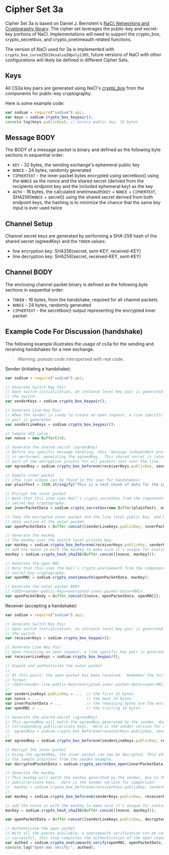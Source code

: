 Cipher Set 3a
=============

Cipher Set 3a is based on Daniel J. Bernstein's [NaCl: Networking and Cryptography library](http://nacl.cr.yp.to/index.html).  The cipher set leverages the public-key and secret-key portions of NaCl.  Implementations will need to support the crypto_box, crypto_secretbox, and crypto_onetimeauth related functions.

The version of NaCl used for 3a is implemented with `crypto_box_curve25519xsalsa20poly1305`, future versions of NaCl with other configurations will likely be defined in different Cipher Sets.

## Keys

All CS3a key pairs are generated using NaCl's [crypto_box](http://nacl.cr.yp.to/box.html) from the components for public-key cryptography.

Here is some example code:
```js
var sodium = require("sodium").api;
var keys = sodium.crypto_box_keypair();
console.log(keys.publicKey); // binary public key, 32 bytes
```

## Message BODY

The BODY of a message packet is binary and defined as the following byte sections in sequential order:

* `KEY` - 32 bytes, the sending exchange's ephemeral public key
* `NONCE` - 24 bytes, randomly generated
* `CIPHERTEXT` - the inner packet bytes encrypted using secretbox() using the `NONCE` as the nonce and the shared secret (derived from the recipients endpoint key and the included ephemeral key) as the key
* `AUTH` - 16 bytes, the calculated onetimeauth(`KEY` + `NONCE` + `CIPHERTEXT`, SHA256(`NONCE` + secret)) using the shared secret derived from both endpoint keys, the hashing is to minimize the chance that the same key input is ever used twice

## Channel Setup

Channel secret keys are generated by performing a SHA-256 hash of the shared secret (agreedKey) and the `TOKEN` values:

* line encryption key: SHA256(secret, sent-KEY, received-KEY)
* line decryption key: SHA256(secret, received-KEY, sent-KEY)

## Channel BODY

The enclosing channel packet binary is defined as the following byte sections in sequential order:

* `TOKEN` - 16 bytes, from the handshake, required for all channel packets
* `NONCE` - 24 bytes, randomly generated
* `CIPHERTEXT` - the secretbox() output representing the encrypted inner packet


## Example Code For Discussion (handshake)

The following example illustrates the usage of cs3a for the sending and receiving handshakes for a new exchange.  

> Warning: pseudo code interspersed with real code.

Sender (initiating a handshake):
```js
var sodium = require("sodium").api;

// Generate Switch Key Pair
// Upon switch initialization, an instance level key pair is generated for
// the switch.
var senderKeys = sodium.crypto_box_keypair();

// Generate Line Key Pair
// When the sender is ready to create an open request, a line specific key
// pair is generated.
var senderLineKeys = sodium.crypto_box_keypair();

// Sample SEQ value
var nonce = new Buffer(24);

// Generate the shared secret (agreedKey)
// Before any specific message handling, this "message independent pre-computaion"
// is performed, generating the agreedKey.  This shared secret is later used as a
// part of the encryption process for all packets sent over the line.
var agreedKey = sodium.crypto_box_beforenm(receiverKeys.publicKey, senderLineKeys.secretKey);

// Sample inner packet
// (The json schema can be found in the spec for handshakes)
var plainText = JSON.stringify("This is a test chunk of data for the inner packet. it would have JSON and a payload of the sender publicKey");

// Encrypt the inner packet
// Note that this step uses NaCl's crypto_secretbox from the components for
// secret-key cryptography.
var innerPacketData = sodium.crypto_secretbox(new Buffer(plainText), nonce, agreedKey);

// Take the encrypted inner packet and the line level public key, and build the
// data section of the outer packet.
var openPacketData = Buffer.concat([senderLineKeys.publicKey, innerPacketData]);

// Generate the macKey
// The macKey uses the switch level private key.
var macKey = sodium.crypto_box_beforenm(receiverKeys.publicKey, senderKeys.secretKey);
// add the nonce in with the macKey to make sure it's unique for onetimeauth
macKey = sodium.crypto_hash_sha256(Buffer.concat([nonce, macKey]));

// Generate the open MAC
// Note that this uses the NaCl's crypto_onetimeauth from the components for
// secret-key cryptography.
var openMAC = sodium.crypto_onetimeauth(openPacketData, macKey);

// Generate the outer packet BODY
// <SEQ><sender-public-key><encrypted-inner-packet-data><MAC>
var openPacketBody = Buffer.concat([nonce, openPacketData, openMAC]);

```


Receiver (accepting a handshake):
```js
var sodium = require("sodium").api;

// Generate Switch Key Pair
// Upon switch initialization, an instance level key pair is generated for
// the switch.
var receiverKeys = sodium.crypto_box_keypair();

// Generate Line Key Pair
// Upon receiving an open request, a line specific key pair is generated.
var receiverLineKeys = sodium.crypto_box_keypair();

// Unpack and authenticate the outer packet
//
// At this point, the open packet has been received.  Remember the following
// format:
// <SEQ><sender-line-public-key><encrypted-inner-packet-data><open-MAC>
//
var senderLineKeys.publicKey = ...  // the first 32 bytes
var nonce = ...                     // the next 24 bytes
var innerPacketData = ...           // the remaining bytes are the encrypted inner packet data
var openMAC = ...                   // the trailing 16 bytes 

// Generate the shared secret (agreedKey)
// This agreedKey will match the agreedKey generated by the sender, due to the
// corresponding public/private keys.  Here is the sender version for comparison:
//  agreedKey = sodium.crypto_box_beforenm(receiverKeys.publicKey, senderLineKeys.secretKey);
//
var agreedKey = sodium.crypto_box_beforenm(senderLineKeys.publicKey, receiverKeys.secretKey);

// Decrypt the inner packet
// Using the agreedKey, the inner packet can now be decrypted. This should match
// the sample plaintext from the sender example.
var decryptedPacketData = sodium.crypto_secretbox_open(innerPacketData, nonce, agreedKey);

// Generate the macKey
// This macKey will match the macKey generated by the sender, due to the corresponding
// public/private keys.  Here is the sender version for comparison:
//  macKey = sodium.crypto_box_beforenm(receiverKeys.publicKey, senderKeys.secretKey);
//
var macKey = sodium.crypto_box_beforenm(senderKeys.publicKey, receiverKeys.secretKey);

// add the nonce in with the macKey to make sure it's unique for onetimeauth
macKey = sodium.crypto_hash_sha256(Buffer.concat([nonce, macKey]));

var openPacketData = Buffer.concat([senderLineKeys.publicKey, decryptedPacketData]);

// Authenticate the open packet
// With all the pieces available, a onetimeauth verification can be completed.  If
// successful, this step completes the authentication of the open request.
var authed = sodium.crypto_onetimeauth_verify(openMAC, openPacketData, macKey) === 0 ;
console.log("Open mac verify:", authed);


```

